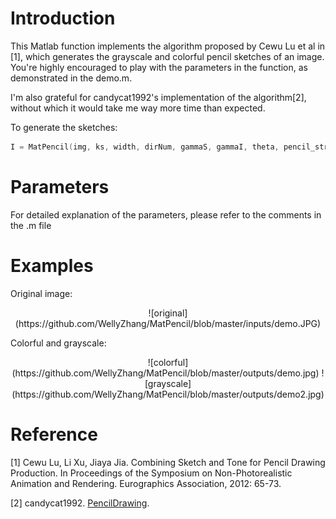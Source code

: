 # Introduction

This Matlab function implements the algorithm proposed by Cewu Lu et al in [1], which generates the grayscale and colorful pencil sketches of an image. You're highly encouraged to play with the parameters in the function, as demonstrated in the demo.m.

I'm also grateful for candycat1992's implementation of the algorithm[2], without which it would take me way more time than expected.

To generate the sketches:
```C++
I = MatPencil(img, ks, width, dirNum, gammaS, gammaI, theta, pencil_stroke, sm_kr, group_num, avg_ks);
```

# Parameters

For detailed explanation of the parameters, please refer to the comments in the .m file

# Examples

Original image:

<center>![original](https://github.com/WellyZhang/MatPencil/blob/master/inputs/demo.JPG)</center>

Colorful and grayscale:

<center>![colorful](https://github.com/WellyZhang/MatPencil/blob/master/outputs/demo.jpg) ![grayscale](https://github.com/WellyZhang/MatPencil/blob/master/outputs/demo2.jpg)</center>

# Reference

[1] Cewu Lu, Li Xu, Jiaya Jia. Combining Sketch and Tone for Pencil Drawing Production. In Proceedings of the Symposium on Non-Photorealistic Animation and Rendering. Eurographics Association, 2012: 65-73.

[2] candycat1992. [PencilDrawing](https://github.com/candycat1992/PencilDrawing).
